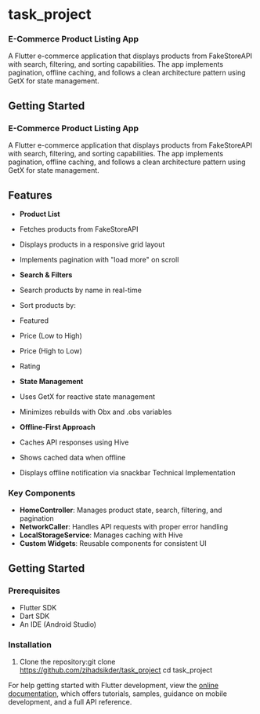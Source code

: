 # task_project

### E-Commerce Product Listing App

A Flutter e-commerce application that displays products from FakeStoreAPI
with search, filtering, and sorting capabilities. The app implements pagination, 
offline caching, and follows a clean architecture pattern using GetX for state management.

## Getting Started

### E-Commerce Product Listing App

A Flutter e-commerce application that displays products from FakeStoreAPI with search, filtering, and sorting capabilities. The app implements pagination, offline caching, and follows a clean architecture pattern using GetX for state management.


## Features

- **Product List**

- Fetches products from FakeStoreAPI
- Displays products in a responsive grid layout
- Implements pagination with "load more" on scroll



- **Search & Filters**

- Search products by name in real-time
- Sort products by:

- Featured
- Price (Low to High)
- Price (High to Low)
- Rating




- **State Management**

- Uses GetX for reactive state management
- Minimizes rebuilds with Obx and .obs variables



- **Offline-First Approach**

- Caches API responses using Hive
- Shows cached data when offline
- Displays offline notification via snackbar
Technical Implementation

### Key Components

- **HomeController**: Manages product state, search, filtering, and pagination
- **NetworkCaller**: Handles API requests with proper error handling
- **LocalStorageService**: Manages caching with Hive
- **Custom Widgets**: Reusable components for consistent UI


## Getting Started

### Prerequisites

- Flutter SDK 
- Dart SDK 
- An IDE (Android Studio)


### Installation

1. Clone the repository:git clone https://github.com/zihadsikder/task_project
   cd task_project


For help getting started with Flutter development, view the
[online documentation](https://docs.flutter.dev/), which offers tutorials,
samples, guidance on mobile development, and a full API reference.
